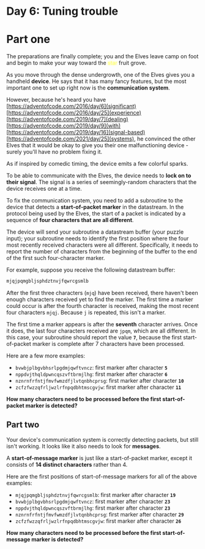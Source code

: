 # Day 6: Tuning trouble

# Part one

The preparations are finally complete; you and the Elves leave camp on foot and begin to make your way toward the <span style="color: #ffff66;text-shadow: 0 0 5px #ffff66;">star</span> fruit grove.

As you move through the dense undergrowth, one of the Elves gives you a handheld **device**. He says that it has many fancy features, but the most important one to set up right now is the **communication system**.

However, because he's heard you have [https://adventofcode.com/2016/day/6](significant) [https://adventofcode.com/2016/day/25](experience) [https://adventofcode.com/2019/day/7](dealing) [https://adventofcode.com/2019/day/9](with) [https://adventofcode.com/2019/day/16](signal-based) [https://adventofcode.com/2021/day/25](systems), he convinced the other Elves that it would be okay to give you their one malfunctioning device - surely you'll have no problem fixing it.

As if inspired by comedic timing, the device emits a few colorful sparks.

To be able to communicate with the Elves, the device needs to **lock on to their signal**. The signal is a series of seemingly-random characters that the device receives one at a time.

To fix the communication system, you need to add a subroutine to the device that detects a **start-of-packet marker** in the datastream. In the protocol being used by the Elves, the start of a packet is indicated by a sequence of **four characters that are all different**.

The device will send your subroutine a datastream buffer (your puzzle input); your subroutine needs to identify the first position where the four most recently received characters were all different. Specifically, it needs to report the number of characters from the beginning of the buffer to the end of the first such four-character marker.

For example, suppose you receive the following datastream buffer:

```c
mjqjpqmgbljsphdztnvjfqwrcgsmlb
```

After the first three characters (`mjq`) have been received, there haven't been enough characters received yet to find the marker. The first time a marker could occur is after the fourth character is received, making the most recent four characters `mjqj`. Because `j` is repeated, this isn't a marker.

The first time a marker appears is after the **seventh** character arrives. Once it does, the last four characters received are `jpqm`, which are all different. In this case, your subroutine should report the value **`7`**, because the first start-of-packet marker is complete after 7 characters have been processed.

Here are a few more examples:
- `bvwbjplbgvbhsrlpgdmjqwftvncz`: first marker after character **`5`**
- `nppdvjthqldpwncqszvftbrmjlhg`: first marker after character **`6`**
- `nznrnfrfntjfmvfwmzdfjlvtqnbhcprsg`: first marker after character **`10`**
- `zcfzfwzzqfrljwzlrfnpqdbhtmscgvjw`: first marker after character **`11`**

**How many characters need to be processed before the first start-of-packet marker is detected?**

## Part two

Your device's communication system is correctly detecting packets, but still isn't working. It looks like it also needs to look for **messages**.

A **start-of-message marker** is just like a start-of-packet marker, except it consists of **14 distinct characters** rather than 4.

Here are the first positions of start-of-message markers for all of the above examples:
- `mjqjpqmgbljsphdztnvjfqwrcgsmlb`: first marker after character **`19`**
- `bvwbjplbgvbhsrlpgdmjqwftvncz`: first marker after character **`23`**
- `nppdvjthqldpwncqszvftbrmjlhg`: first marker after character **`23`**
- `nznrnfrfntjfmvfwmzdfjlvtqnbhcprsg`: first marker after character **`29`**
- `zcfzfwzzqfrljwzlrfnpqdbhtmscgvjw`: first marker after character **`26`**

**How many characters need to be processed before the first start-of-message marker is detected?**
